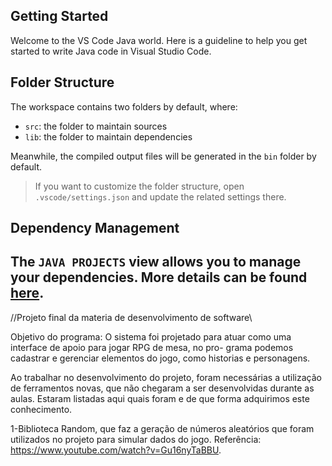 ## Getting Started

Welcome to the VS Code Java world. Here is a guideline to help you get started to write Java code in Visual Studio Code.

## Folder Structure

The workspace contains two folders by default, where:

- `src`: the folder to maintain sources
- `lib`: the folder to maintain dependencies

Meanwhile, the compiled output files will be generated in the `bin` folder by default.

> If you want to customize the folder structure, open `.vscode/settings.json` and update the related settings there.

## Dependency Management

The `JAVA PROJECTS` view allows you to manage your dependencies. More details can be found [here](https://github.com/microsoft/vscode-java-dependency#manage-dependencies).
-------------------------------------------------------------------------------------------------------------------------------------------------------------------------------------------------------
//Projeto final da materia de desenvolvimento de software\\

Objetivo do programa: O sistema foi projetado para atuar como uma interface de apoio para jogar RPG de mesa, no pro-
grama podemos cadastrar e gerenciar elementos do jogo, como historias e personagens. 

Ao trabalhar no desenvolvimento do projeto, foram necessárias a utilização de ferramentos novas, que não chegaram a
ser desenvolvidas durante as aulas. Estaram listadas aqui quais foram e de que forma adquirimos este conhecimento.

1-Biblioteca Random, que faz a geração de números aleatórios que foram utilizados no projeto para simular dados
do jogo. Referência: https://www.youtube.com/watch?v=Gu16nyTaBBU.
